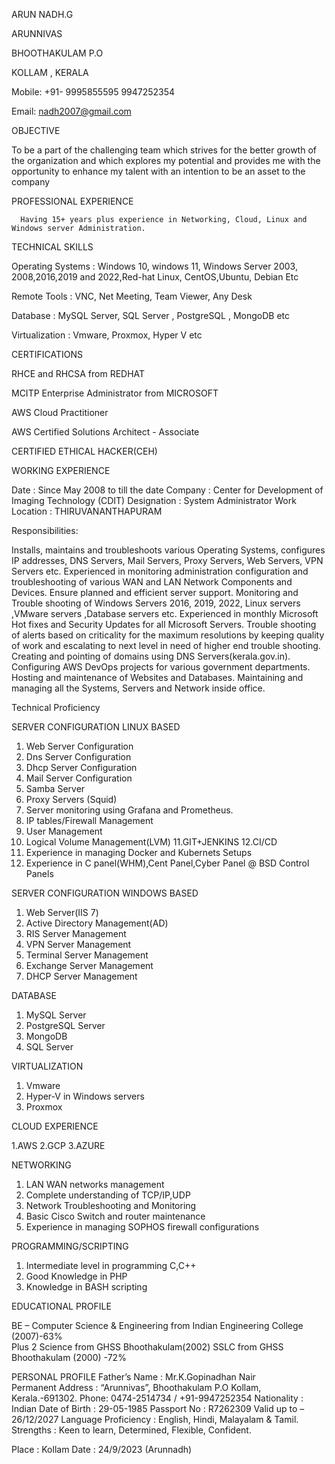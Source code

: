                                                                                   
ARUN NADH.G

ARUNNIVAS

BHOOTHAKULAM P.O

KOLLAM ,  KERALA

Mobile: +91- 9995855595 9947252354

Email: nadh2007@gmail.com	


OBJECTIVE	

  To be a part of the challenging team which strives for the better growth of the organization and which explores my potential and provides me with the opportunity to enhance my talent with an intention to be an asset to the company
        


PROFESSIONAL EXPERIENCE
         
      Having 15+ years plus experience in Networking, Cloud, Linux and Windows server Administration.
        
TECHNICAL SKILLS


Operating Systems	: Windows 10, windows 11, Windows Server 2003, 2008,2016,2019 and 2022,Red-hat Linux, CentOS,Ubuntu, Debian Etc

Remote Tools	:   VNC, Net Meeting, Team Viewer, Any Desk

Database	:   MySQL Server, SQL Server , PostgreSQL , MongoDB etc 

Virtualization	:   Vmware, Proxmox, Hyper V etc


CERTIFICATIONS 


RHCE and RHCSA from REDHAT 

MCITP Enterprise Administrator from MICROSOFT

AWS Cloud Practitioner

AWS Certified Solutions Architect - Associate

CERTIFIED ETHICAL HACKER(CEH)

   
WORKING EXPERIENCE	


Date			: Since May 2008 to till the date
Company	: Center for Development of Imaging Technology (CDIT)
Designation 		: System Administrator
Work Location	: THIRUVANANTHAPURAM

Responsibilities: 



Installs, maintains and troubleshoots various Operating Systems, configures IP addresses, DNS Servers, Mail Servers, Proxy Servers, Web Servers, VPN Servers etc.
Experienced in monitoring administration configuration and troubleshooting of various WAN and LAN Network Components and Devices.
Ensure planned and efficient server support.
Monitoring and Trouble shooting of Windows Servers 2016, 2019, 2022,  Linux servers ,VMware servers ,Database servers etc.
Experienced in monthly Microsoft Hot fixes and Security Updates for all Microsoft Servers.
Trouble shooting of alerts based on criticality for the maximum resolutions by keeping quality of work and escalating to next level in need of higher end trouble shooting.
Creating and pointing of domains using DNS Servers(kerala.gov.in).
Configuring AWS DevOps projects for various government departments.
Hosting and maintenance of Websites and Databases.
Maintaining and managing all the Systems, Servers and Network inside office.


Technical Proficiency

SERVER CONFIGURATION LINUX BASED

1. Web Server Configuration
2. Dns Server Configuration
3. Dhcp Server Configuration
4. Mail Server Configuration
5. Samba Server
6. Proxy Servers (Squid)
7. Server monitoring using Grafana and Prometheus.
8. IP tables/Firewall Management
9. User Management
10. Logical Volume Management(LVM)
11.GIT+JENKINS 
12.CI/CD
13. Experience in managing Docker and Kubernets Setups
14. Experience in C panel(WHM),Cent Panel,Cyber Panel @ BSD Control Panels

SERVER CONFIGURATION WINDOWS BASED

1. Web Server(IIS 7)
2. Active Directory Management(AD)
3. RIS Server Management
4. VPN Server Management
5. Terminal Server Management
6. Exchange Server Management
7. DHCP Server Management


DATABASE 

1. MySQL Server
2. PostgreSQL Server
3. MongoDB
4. SQL Server


VIRTUALIZATION

1. Vmware 
2. Hyper-V in Windows servers
3. Proxmox

CLOUD EXPERIENCE

1.AWS 
2.GCP
3.AZURE


NETWORKING

1. LAN WAN networks management
2. Complete understanding of TCP/IP,UDP
3. Network Troubleshooting and Monitoring
4. Basic Cisco Switch and router maintenance
5. Experience in managing SOPHOS  firewall configurations


PROGRAMMING/SCRIPTING

1. Intermediate level in programming C,C++
2. Good Knowledge in PHP
3. Knowledge in BASH scripting





EDUCATIONAL PROFILE

BE – Computer Science & Engineering from Indian Engineering College    (2007)-63%                                                           
Plus 2 Science from GHSS Bhoothakulam(2002)
SSLC from GHSS Bhoothakulam (2000) -72%    




PERSONAL PROFILE
Father’s Name 	: Mr.K.Gopinadhan Nair	
Permanent Address	: “Arunnivas”, Bhoothakulam P.O
Kollam,
Kerala.-691302.
Phone: 0474-2514734 / +91-9947252354
Nationality	:	Indian
Date of Birth	:	29-05-1985
Passport No	:	R7262309 Valid up to – 26/12/2027
Language Proficiency	:	English, Hindi, Malayalam & Tamil.
Strengths		:  Keen to learn, Determined, Flexible, Confident.



Place : Kollam
Date    : 24/9/2023	(Arunnadh)						

